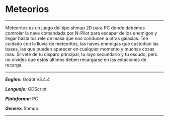 # Meteorios
***

Meteoritos es un juego del tipo shmup 2D para PC donde debemos controlar la nave comandada por N-Pilot para escapar de los enemigos y llegar hasta los rele de masa que nos conducen a otras galaxias. Ten cuidado con la lluvia de meteoritos, las naves enemigas que custodian las bases, las que pueden aparecer en cualquier momento y muchas cosas mas. Sírvete de tu disparo principal, tu rayo secundario y tu escudo, pero no olvides que estos últimos deben recargarse en las estaciones de recarga.
***
***Engine:*** Godot v3.4.4

***Lenguaje:*** GDScript

***Plataforma:*** PC

***Genero:*** Shmup
***
